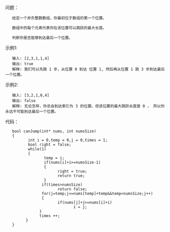 问题：
     

       给定一个非负整数数组，你最初位于数组的第一个位置。

       数组中的每个元素代表你在该位置可以跳跃的最大长度。

       判断你是否能够到达最后一个位置。
 
示例1:


       输入: [2,3,1,1,4]
       输出: true
       解释: 我们可以先跳 1 步，从位置 0 到达 位置 1, 然后再从位置 1 跳 3 步到达最后一个位置。

示例2:


       输入: [3,2,1,0,4]
       输出: false
       解释: 无论怎样，你总会到达索引为 3 的位置。但该位置的最大跳跃长度是 0 ， 所以你永远不可能到达最后一个位置。


代码：
    

       bool canJump(int* nums, int numsSize)
       {
              int i = 0,temp = 0,j = 0,times = 1;
              bool right = false;
              while(1)
              {
                     temp = i;
                     if(nums[i]+i>=numsSize-1)
                     {
                           right = true;
                           return true;
                     }
                    if(times>numsSize)
                           return false;
                    for(j=temp;j<=nums[temp]+temp&&temp<numsSize;j++)
                    {
                           if(nums[j]+j>=nums[i]+i)
                                  i = j;
                   }
                   times ++;
             }
       }

